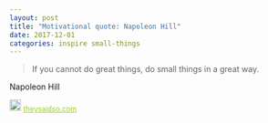 ```yaml
---
layout: post
title: "Motivational quote: Napoleon Hill"
date: 2017-12-01
categories: inspire small-things
---
```

> If you cannot do great things, do small things in a great way.

Napoleon Hill

<span style="z-index:50;font-size:0.9em;"><img src="https://theysaidso.com/branding/theysaidso.png" height="20" width="20" alt="theysaidso.com"/><a href="https://theysaidso.com" title="Powered by quotes from theysaidso.com" style="color: #9fcc25; margin-left: 4px; vertical-align: middle;">theysaidso.com</a></span>
